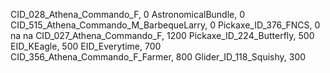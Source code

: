 CID_028_Athena_Commando_F, 0
 AstronomicalBundle, 0
 CID_515_Athena_Commando_M_BarbequeLarry, 0
Pickaxe_ID_376_FNCS, 0
na
na
CID_027_Athena_Commando_F, 1200
Pickaxe_ID_224_Butterfly, 500
EID_KEagle, 500
EID_Everytime, 700
CID_356_Athena_Commando_F_Farmer, 800
Glider_ID_118_Squishy, 300
